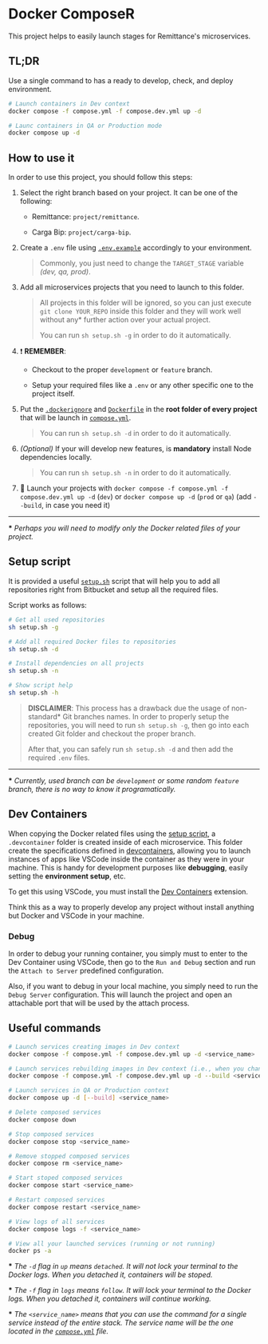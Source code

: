 # Docker ComposeR

This project helps to easily launch stages for Remittance's microservices.

## TL;DR

Use a single command to has a ready to develop, check, and deploy environment.

```bash
# Launch containers in Dev context
docker compose -f compose.yml -f compose.dev.yml up -d

# Launc containers in QA or Production mode
docker compose up -d
```

## How to use it

In order to use this project, you should follow this steps:

1. Select the right branch based on your project. It can be one of the following:

   - Remittance: `project/remittance`.

   - Carga Bip: `project/carga-bip`.

1. Create a `.env` file using [`.env.example`](./env.example) accordingly to
   your environment.

   > Commonly, you just need to change the `TARGET_STAGE` variable _(dev, qa,
   > prod)_.

1. Add all microservices projects that you need to launch to this folder.

   > All projects in this folder will be ignored, so you can just execute
   > `git clone YOUR_REPO` inside this folder and they will work well
   > without any\* further action over your actual project.
   >
   > You can run `sh setup.sh -g` in order to do it automatically.

1. :exclamation: **REMEMBER**:

   - Checkout to the proper `development` or `feature` branch.

   - Setup your required files like a `.env` or any other specific one to the
     project itself.

1. Put the [`.dockerignore`](./shared/.dockerignore) and [`Dockerfile`](./shared/Dockerfile)
   in the **root folder of every project** that will be launch
   in [`compose.yml`](./compose.yml).

   > You can run `sh setup.sh -d` in order to do it automatically.

1. _(Optional)_ If your will develop new features, is **mandatory** install Node
   dependencies locally.

   > You can run `sh setup.sh -n` in order to do it automatically.

1. :rocket: Launch your projects with
   `docker compose -f compose.yml -f compose.dev.yml up -d`
   (`dev`) or `docker compose up -d` (`prod` or `qa`)
   (add `--build`, in case you need it)

---

**\*** _Perhaps you will need to modify only the Docker related files of your project._

## Setup script

It is provided a useful [`setup.sh`](./setup.sh) script that will help you to
add all repositories right from Bitbucket and setup all the required files.

Script works as follows:

```bash
# Get all used repositories
sh setup.sh -g

# Add all required Docker files to repositories
sh setup.sh -d

# Install dependencies on all projects
sh setup.sh -n

# Show script help
sh setup.sh -h
```

> **DISCLAIMER**: This process has a drawback due the usage of non-standard\* Git
> branches names. In order to properly setup the repositories, you will need to run
> `sh setup.sh -g`, then go into each created Git folder and checkout the proper
> branch.
>
> After that, you can safely run `sh setup.sh -d` and then add the required
> `.env` files.

---

**\*** _Currently, used branch can be `development` or some random `feature` branch,
there is no way to know it programatically._

## Dev Containers

When copying the Docker related files using the [setup script](#setup-script), a
`.devcontainer` folder is created inside of each microservice. This folder create
the specifications defined in [devcontainers](https://containers.dev/), allowing
you to launch instances of apps like VSCode inside the container as they were in
your machine. This is handy for development purposes like **debugging**, easily setting
the **environment setup**, etc.

To get this using VSCode, you must install the
[Dev Containers](https://marketplace.visualstudio.com/items?itemName=ms-vscode-remote.remote-containers)
extension.

Think this as a way to properly develop any project without install anything but
Docker and VSCode in your machine.

### Debug

In order to debug your running container, you simply must to enter to the Dev Container
using VSCode, then go to the `Run and Debug` section and run the `Attach to Server`
predefined configuration.

Also, if you want to debug in your local machine, you simply need to run the
`Debug Server` configuration. This will launch the project and open an attachable
port that will be used by the attach process.

## Useful commands

```bash
# Launch services creating images in Dev context
docker compose -f compose.yml -f compose.dev.yml up -d <service_name>

# Launch services rebuilding images in Dev context (i.e., when you change the `TARGET_STAGE`)
docker compose -f compose.yml -f compose.dev.yml up -d --build <service_name>

# Launch services in QA or Production context
docker compose up -d [--build] <service_name>

# Delete composed services
docker compose down

# Stop composed services
docker compose stop <service_name>

# Remove stopped composed services
docker compose rm <service_name>

# Start stoped composed services
docker compose start <service_name>

# Restart composed services
docker compose restart <service_name>

# View logs of all services
docker compose logs -f <service_name>

# View all your launched services (running or not running)
docker ps -a
```

**\*** _The `-d` flag in `up` means `detached`. It will not lock your terminal
to the Docker logs. When you detached it, containers will be stoped._

**\*** _The `-f` flag in `logs` means `follow`. It will lock your terminal to the
Docker logs. When you detached it, containers will continue working._

**\*** _The `<service_name>` means that you can use the command for a single service
instead of the entire stack. The service name will be the one located in the
[`compose.yml`](./compose.yml) file._
